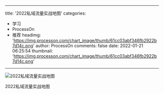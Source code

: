 
---
title: '2022私域流量实战地图'
categories: 
 - 学习
 - ProcessOn
 - 推荐
headimg: 'https://img.processon.com/chart_image/thumb/61cc03abf346fb2922b7d14c.png'
author: ProcessOn
comments: false
date: 2022-01-21 06:25:54
thumbnail: 'https://img.processon.com/chart_image/thumb/61cc03abf346fb2922b7d14c.png'
---

<div>   
<img class="thumb" alt="2022私域流量实战地图" src="https://img.processon.com/chart_image/thumb/61cc03abf346fb2922b7d14c.png" referrerpolicy="no-referrer">
<p>2022私域流量实战地图</p>  
</div>
            